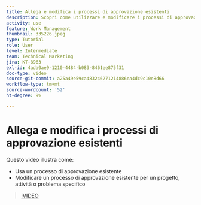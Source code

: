 ```yaml
---
title: Allega e modifica i processi di approvazione esistenti
description: Scopri come utilizzare e modificare i processi di approvazione esistenti per progetti, attività o problemi in [!DNL  Workfront].
activity: use
feature: Work Management
thumbnail: 335226.jpeg
type: Tutorial
role: User
level: Intermediate
team: Technical Marketing
jira: KT-8963
exl-id: 4ada0ae9-1210-4484-b083-8461ee875f31
doc-type: video
source-git-commit: a25a49e59ca483246271214886ea4dc9c10e8d66
workflow-type: tm+mt
source-wordcount: '52'
ht-degree: 9%

---
```


# Allega e modifica i processi di approvazione esistenti

Questo video illustra come:

* Usa un processo di approvazione esistente
* Modificare un processo di approvazione esistente per un progetto, attività o problema specifico

>[!VIDEO](https://video.tv.adobe.com/v/335226/?quality=12&learn=on)

<!---
learn more URLS
--->
